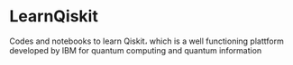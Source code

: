 # LearnQiskit
Codes and notebooks to learn Qiskit، which is a well functioning plattform developed by IBM for quantum computing and quantum information 
